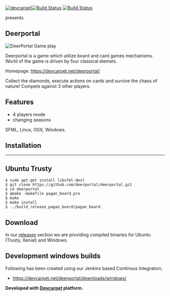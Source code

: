 [![devcarpet](https://devcarpet.net/images/dc_black.png)](https://devcarpet.net)[![Build Status](https://travis-ci.org/deerportal/deerportal.svg?branch=master)](https://travis-ci.org/deerportal/deerportal) [![Build Status](https://semaphoreci.com/api/v1/bluszcz/deerportal/branches/master/badge.svg)](https://semaphoreci.com/bluszcz/deerportal)

presents

Deerportal
-----------

![DeerPortal Game play](https://bluszcz.net/projects/games/deerportal/selection_754.png/@@images/image.png)

Deerportal is a game which utilize  board and card games mechanisms. World of the game is driven by four classical elemets.

Homepage: https://devcarpet.net/deerportal/

Collect the diamonds, execute actions on cards and survive the chaos of nature! Compete against 3 other players.

Features
--------

* 4 players mode
* changing seasons

SFML, Linux, OSX, Windows.

Installation
------------
------------

Ubuntu Trusty
-------------

```
$ sudo apt-get install libsfml-devl
$ git clone https://github.com/deerportal/deerportal.git
$ cd deerportal
$ qmake -makefile pagan_board.pro
$ make
$ make install
$ ../build_release_pagan_board/pagan_board
```

Download
--------

In our [releases](https://github.com/deerportal/deerportal/releases) section we are providing compiled binaries for Ubuntu (Trusty, Xenial) and Windows.

Development windows builds
--------------------------

Following has been created using our Jenkins based Continous Integration,

* https://devcarpet.net/deerportal/downloads/windows/

**Developed with [Devcarpet](https://devcarpet.net) platform.**

